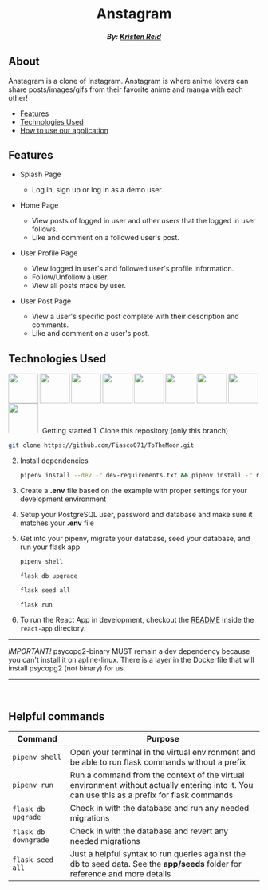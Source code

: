 <h1 align="center"> Anstagram </h1> <a name="top"> </a>

<h5 align="center">  By: <a href="https://github.com/Kristen-Reid">Kristen Reid</a>

<h2> About </h2>
Anstagram is a clone of Instagram. Anstagram is where anime lovers can share posts/images/gifs from their favorite anime and manga with each other!

   - [Features](#features)
   - [Technologies Used](#tech)
   - [How to use our application](#howto)
   
   
   
<h2> Features </h2> <a name="features"></a>
   
 * Splash Page 
    * Log in, sign up or log in as a demo user.
   
 * Home Page 
    * View posts of logged in user and other users that the logged in user follows.
    * Like and comment on a followed user's post.
   
 * User Profile Page
    * View logged in user's and followed user's profile information.
    * Follow/Unfollow a user.
    * View all posts made by user.
   
 * User Post Page 
    * View a user's specific post complete with their description and comments.
    * Like and comment on a user's post.

<h2>Technologies Used</h2> <a name="tech"></a>
   
   <img src="https://user-images.githubusercontent.com/93681149/167308732-afeeb5f2-d9a1-47ab-b8d9-82cd44b00b7e.svg" width="60px" align="left">
   <img src="https://user-images.githubusercontent.com/93681149/167308602-b05ea259-dd61-4df9-8f45-d7daeece6491.svg" width="60px" align="left">
   <img src="https://user-images.githubusercontent.com/93681149/167308754-79d7f324-d62d-461e-aa15-32487f495403.svg" width="60px" align="left">
   <img src="https://user-images.githubusercontent.com/93681149/167308772-5912f7f3-522a-4fe5-b176-575a91455823.svg" width="60px" align="left">
   <img src="https://user-images.githubusercontent.com/93681149/167308802-46d28d53-dc35-4146-86f1-2afa9fdcbac0.svg" width="60px" align="left">
   <img src="https://user-images.githubusercontent.com/93681149/167308823-588c1cbe-ef15-47ba-8d3f-944710a00ac6.svg" width="60px" align="left">
   <img src="https://user-images.githubusercontent.com/93681149/167308846-24aa684c-2a5d-4d32-b365-4a0de8714408.svg" width="60px" align="left">
   <img src="https://user-images.githubusercontent.com/93681149/167308866-01f03689-0b65-4ddd-803f-4a23a0253e35.svg" width="60px" align="left">
   <img src="https://user-images.githubusercontent.com/93681149/167308908-2aacacf3-d30a-4b00-97ed-3c034e5bcadd.svg" width="60px">
   <img src"https://www.figma.com/file/a6K1uWmVSMqBrJlQ6djaEz/Untitled?node-id=137%3A3"
  
   
   

<h2> Getting started </h2><a name="howto"></a>
1. Clone this repository (only this branch)

   ```bash
   git clone https://github.com/Fiasco071/ToTheMoon.git
   ```

2. Install dependencies

      ```bash
      pipenv install --dev -r dev-requirements.txt && pipenv install -r requirements.txt
      ```

3. Create a **.env** file based on the example with proper settings for your
   development environment
4. Setup your PostgreSQL user, password and database and make sure it matches your **.env** file

5. Get into your pipenv, migrate your database, seed your database, and run your flask app

   ```bash
   pipenv shell
   ```

   ```bash
   flask db upgrade
   ```

   ```bash
   flask seed all
   ```

   ```bash
   flask run
   ```

6. To run the React App in development, checkout the [README](./react-app/README.md) inside the `react-app` directory.

***


*IMPORTANT!*
   psycopg2-binary MUST remain a dev dependency because you can't install it on apline-linux.
   There is a layer in the Dockerfile that will install psycopg2 (not binary) for us.
***

<br>

## Helpful commands
|    Command            |    Purpose    |
| -------------         | ------------- |
| `pipenv shell`        | Open your terminal in the virtual environment and be able to run flask commands without a prefix |
| `pipenv run`          | Run a command from the context of the virtual environment without actually entering into it. You can use this as a prefix for flask commands  |
| `flask db upgrade`    | Check in with the database and run any needed migrations  |
| `flask db downgrade`  | Check in with the database and revert any needed migrations  |
| `flask seed all`      | Just a helpful syntax to run queries against the db to seed data. See the **app/seeds** folder for reference and more details |
